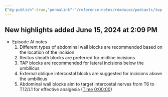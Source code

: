 ```yaml
---
{"dg-publish":true,"permalink":"/reference-notes/readwise/podcasts/top-tap-tips-for-tums-abdominal-wall-blocks/"}
---
```


## New highlights added June 15, 2024 at 2:09 PM
- Episode AI notes
  1. Different types of abdominal wall blocks are recommended based on the location of the incision
  2. Rectus sheath blocks are preferred for midline incisions
  3. TAP blocks are recommended for lateral incisions below the umbilicus
  4. External oblique intercostal blocks are suggested for incisions above the umbilicus
  5. Abdominal wall blocks aim to target intercostal nerves from T6 to T12/L1 for effective analgesia ([Time 0:00:00](https://share.snipd.com/episode-takeaways/1ca70639-d0d7-4c5d-90c9-ca1c31ca370e))
